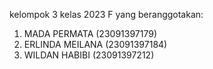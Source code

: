 kelompok 3 kelas 2023 F yang beranggotakan:
1. MADA PERMATA (23091397179)
2. ERLINDA MEILANA (23091397184)
3. WILDAN HABIBI (23091397212)
